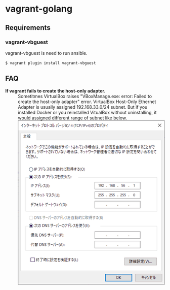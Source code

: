 # vagrant-golang

## Requirements

### vagrant-vbguest

vagrant-vbguest is need to run ansible.

```shell
$ vagrant plugin install vagrant-vbguest
```

## FAQ
<dl>
    <dt><b>If vagrant fails to create the host-only adapter.</b></dt>
    <dd>Sometitmes VirtualBox raises "VBoxManage.exe: error: Failed to create the host-only adapter" error. VirtualBox Host-Only Ethernet Adapter is usually assigned 192.168.33.0/24 subnet. But if you installed Docker or you reinstalled VitualBox without uninstalling, it would assigned different range of subnet like below.<br><img src="images/host_only_adapter.png"></dd>
</dl>
 